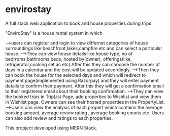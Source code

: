 # envirostay
A full stack web application to book and house properties during trips

"EnviroStay" is a house rental system in which 

-->users can register and login to view differnet categories of house surroundings like beachfront,lakes,campfire etc and can select a particular house.
-->They can view house details like house type, no of bedrroms,bathrooms,beds, hosted by(owner), offerings(like, refrigerator,cooking set,ac etc).After this they can chooose the number of days in a calendar and the cost will be updated accordingly.
-->Then they can book the house for the selected days and  which will redirect to payment page(implemented using Razorpay) and they will enter payment details to confirm their payment. After this they will get a  confirmation email to their registered email about their booking confirmation.
-->They can view the booked trips in TripList Page, add properties to Wishlist and view them in Wishlist page. Owners can see their hosted properties in the PropertyList.
-->Users can view the analysis of each propert which contains the average booking amount, average review rating , average booking counts etc. Users can also add review and ratings to each properties.

This propject developed using MERN Stack.
